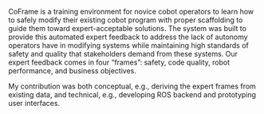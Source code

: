 CoFrame is a training environment for novice cobot operators to learn how to safely modify their existing cobot program with proper scaffolding to guide them toward expert-acceptable solutions. The system was built to provide this automated expert feedback to address the lack of autonomy operators have in modifying systems while maintaining high standards of safety and quality that stakeholders demand from these systems. Our expert feedback comes in four “frames”: safety, code quality, robot performance, and business objectives. 

My contribution was both conceptual, e.g., deriving the expert frames from existing data, and technical, e.g., developing ROS backend and prototyping user interfaces.